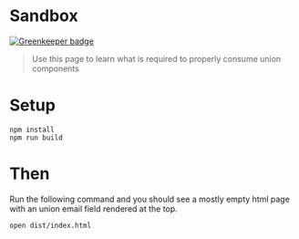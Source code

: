 # Sandbox

[![Greenkeeper badge](https://badges.greenkeeper.io/GeorgeTaveras1231/union-sandbox.svg)](https://greenkeeper.io/)

> Use this page to learn what is required to properly consume union components

# Setup

```
npm install
npm run build
```

# Then

Run the following command and you should see a mostly empty html page with an union email field rendered at the top.

```
open dist/index.html
```

